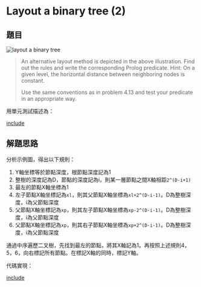 # Layout a binary tree (2)

## 題目

![layout a binary tree](https://sites.google.com/site/prologsite/prolog-problems/4/p65.gif?attredirects=0)

>An alternative layout method is depicted in the above illustration. Find out the rules and write the corresponding Prolog predicate. Hint: On a given level, the horizontal distance between neighboring nodes is constant.
>
>Use the same conventions as in problem 4.13 and test your predicate in an appropriate way. 

用單元測試描述為：

[include](../../../tests/btree/p414_test.py)

## 解題思路

分析示例圖，得出以下規則：

1. Y軸坐標等於節點深度，根節點深度記為1
2. 整樹的深度記為D，節點的深度記為i，則某一層節點之間X軸相距`2^(D-i+1)`
3. 最左的節點X軸坐標為1
4. 左子節點X軸坐標記為`xl`，則其父節點X軸坐標為`xl+2^(D-i-1)`。D為整樹深度，i為父節點深度
5. 父節點X軸坐標記為`xp`，則其左子節點X軸坐標為`xp-2^(D-i-1)`。D為整樹深度，i為父節點深度
6. 父節點X軸坐標記為`xp`，則其右子節點X軸坐標為`xp+2^(D-i-1)`。D為整樹深度，i為父節點深度

通過中序遍歷二叉樹，先找到最左的節點，將其X軸記為1。再按照上述規則4，5，6，向右標記所有節點。在標記X軸的同時，標記Y軸。

代碼實現：

[include](../../../python99/btree/p414.py)
